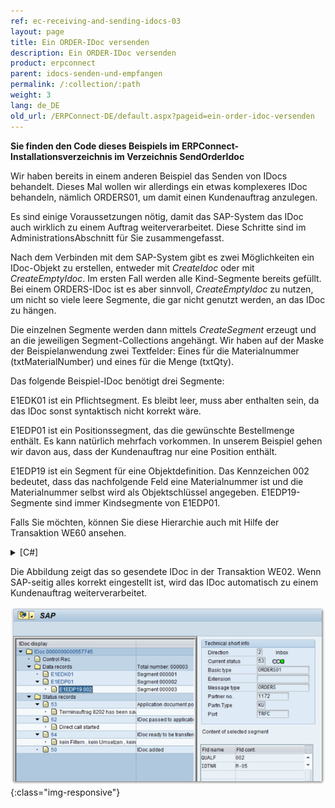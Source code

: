 ```yaml
---
ref: ec-receiving-and-sending-idocs-03
layout: page
title: Ein ORDER-IDoc versenden
description: Ein ORDER-IDoc versenden
product: erpconnect
parent: idocs-senden-und-empfangen
permalink: /:collection/:path
weight: 3
lang: de_DE
old_url: /ERPConnect-DE/default.aspx?pageid=ein-order-idoc-versenden
---
```


**Sie finden den Code dieses Beispiels im ERPConnect-Installationsverzeichnis im Verzeichnis SendOrderIdoc**

Wir haben bereits in einem anderen Beispiel das Senden von IDocs behandelt. Dieses Mal wollen wir allerdings ein etwas komplexeres IDoc behandeln, nämlich ORDERS01, um damit einen Kundenauftrag anzulegen.

Es sind einige Voraussetzungen nötig, damit das SAP-System das IDoc auch wirklich zu einem Auftrag weiterverarbeitet. Diese Schritte sind im AdministrationsAbschnitt für Sie zusammengefasst.

Nach dem Verbinden mit dem SAP-System gibt es zwei Möglichkeiten ein IDoc-Objekt zu erstellen, entweder mit *CreateIdoc* oder mit *CreateEmptyIdoc*. Im ersten Fall werden alle Kind-Segmente bereits gefüllt. Bei einem ORDERS-IDoc ist es aber sinnvoll, *CreateEmptyIdoc* zu nutzen, um nicht so viele leere Segmente, die gar nicht genutzt werden, an das IDoc zu hängen.

Die einzelnen Segmente werden dann mittels *CreateSegment* erzeugt und an die jeweiligen Segment-Collections angehängt. Wir haben auf der Maske der Beispielanwendung zwei Textfelder: Eines für die Materialnummer (txtMaterialNumber) und eines für die Menge (txtQty).

Das folgende Beispiel-IDoc benötigt drei Segmente:

E1EDK01 ist ein Pflichtsegment. Es bleibt leer, muss aber enthalten sein, da das IDoc sonst syntaktisch nicht korrekt wäre.

E1EDP01 ist ein Positionssegment, das die gewünschte Bestellmenge enthält. Es kann natürlich mehrfach vorkommen. In unserem Beispiel gehen wir davon aus, dass der Kundenauftrag nur eine Position enthält.

E1EDP19 ist ein Segment für eine Objektdefinition. Das Kennzeichen 002 bedeutet, dass das nachfolgende Feld eine Materialnummer ist und die Materialnummer selbst wird als Objektschlüssel angegeben. E1EDP19-Segmente sind immer Kindsegmente von E1EDP01.

Falls Sie möchten, können Sie diese Hierarchie auch mit Hilfe der Transaktion WE60 ansehen. 

<details>
<summary>[C#]</summary>
{% highlight csharp %}
private void button1_Click(object sender, System.EventArgs e)
{
    using (R3Connection con = new R3Connection())
    {
 
        con.UserName = "erpconnect";
        con.Password = "pass";
        con.Language = "DE";
        con.Client = "800";
        con.Host = "sapserver";
        con.SystemNumber = 11;
 
        con.Open(false);
 
        Idoc idoc = con.CreateEmptyIdoc("ORDERS01", "");
        idoc.MESTYP = "ORDERS";
 
        // Fill information about idoc sender 
        idoc.SNDPRN = "1172"; // Partner number 
        idoc.SNDPRT = "KU"; // Partner type 
 
        // Create document header segment 
        IdocSegment e1edk01 = idoc.CreateSegment("E1EDK01");
        idoc.Segments.Add(e1edk01);
 
        // Create item segment IdocSegment 
        e1edp01 = idoc.CreateSegment("E1EDP01");
        e1edp01.Fields["MENGE"].FieldValue = txtQty.Text;
        idoc.Segments.Add(e1edp01);
 
        // Create Object identification (material number in this case) 
        IdocSegment e1edp19 = idoc.CreateSegment("E1EDP19");
        // Following Value “002” for Material number 
        e1edp19.Fields["QUALF"].FieldValue = "002";
        // material number 
        e1edp19.Fields["IDTNR"].FieldValue = txtMaterialNumber.Text;
        e1edp01.ChildSegments.Add(e1edp19);
 
        idoc.Send();
        this.lblInfo.Text = "IDoc sent";
    }
}
{% endhighlight %}
</details>

Die Abbildung zeigt das so gesendete IDoc in der Transaktion WE02. Wenn SAP-seitig alles korrekt eingestellt ist, wird das IDoc automatisch zu einem Kundenauftrag weiterverarbeitet. 

![SAP-Send-IDoc-002](/img/content/SAP-Send-IDoc-002.png){:class="img-responsive"}
